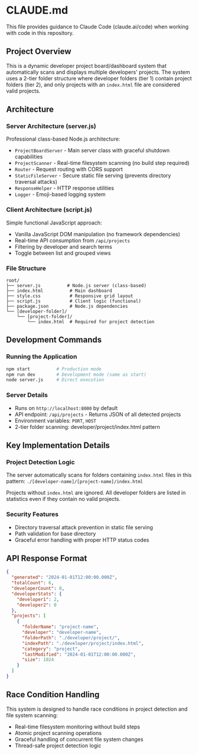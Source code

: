 # CLAUDE.md

This file provides guidance to Claude Code (claude.ai/code) when working with code in this repository.

## Project Overview

This is a dynamic developer project board/dashboard system that automatically scans and displays multiple developers' projects. The system uses a 2-tier folder structure where developer folders (tier 1) contain project folders (tier 2), and only projects with an `index.html` file are considered valid projects.

## Architecture

### Server Architecture (server.js)

Professional class-based Node.js architecture:

- `ProjectBoardServer` - Main server class with graceful shutdown capabilities
- `ProjectScanner` - Real-time filesystem scanning (no build step required)
- `Router` - Request routing with CORS support
- `StaticFileServer` - Secure static file serving (prevents directory traversal attacks)
- `ResponseHelper` - HTTP response utilities
- `Logger` - Emoji-based logging system

### Client Architecture (script.js)

Simple functional JavaScript approach:

- Vanilla JavaScript DOM manipulation (no framework dependencies)
- Real-time API consumption from `/api/projects`
- Filtering by developer and search terms
- Toggle between list and grouped views

### File Structure

```
root/
├── server.js          # Node.js server (class-based)
├── index.html          # Main dashboard
├── style.css           # Responsive grid layout
├── script.js           # Client logic (functional)
├── package.json        # Node.js dependencies
└── [developer-folder]/
    └── [project-folder]/
        └── index.html  # Required for project detection
```

## Development Commands

### Running the Application

```bash
npm start          # Production mode
npm run dev        # Development mode (same as start)
node server.js     # Direct execution
```

### Server Details

- Runs on `http://localhost:8000` by default
- API endpoint: `/api/projects` - Returns JSON of all detected projects
- Environment variables: `PORT`, `HOST`
- 2-tier folder scanning: developer/project/index.html pattern

## Key Implementation Details

### Project Detection Logic

The server automatically scans for folders containing `index.html` files in this pattern:
`./[developer-name]/[project-name]/index.html`

Projects without `index.html` are ignored. All developer folders are listed in statistics even if they contain no valid projects.

### Security Features

- Directory traversal attack prevention in static file serving
- Path validation for base directory
- Graceful error handling with proper HTTP status codes

## API Response Format

```json
{
  "generated": "2024-01-01T12:00:00.000Z",
  "totalCount": 6,
  "developerCount": 8,
  "developerStats": {
    "developer1": 2,
    "developer2": 0
  },
  "projects": [
    {
      "folderName": "project-name",
      "developer": "developer-name",
      "folderPath": "./developer/project/",
      "indexPath": "./developer/project/index.html",
      "category": "project",
      "lastModified": "2024-01-01T12:00:00.000Z",
      "size": 1024
    }
  ]
}
```

## Race Condition Handling

This system is designed to handle race conditions in project detection and file system scanning:

- Real-time filesystem monitoring without build steps
- Atomic project scanning operations
- Graceful handling of concurrent file system changes
- Thread-safe project detection logic